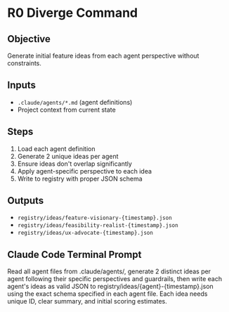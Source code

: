 # R0 Diverge Command

## Objective
Generate initial feature ideas from each agent perspective without constraints.

## Inputs
- `.claude/agents/*.md` (agent definitions)
- Project context from current state

## Steps
1. Load each agent definition
2. Generate 2 unique ideas per agent
3. Ensure ideas don't overlap significantly
4. Apply agent-specific perspective to each idea
5. Write to registry with proper JSON schema

## Outputs
- `registry/ideas/feature-visionary-{timestamp}.json`
- `registry/ideas/feasibility-realist-{timestamp}.json`
- `registry/ideas/ux-advocate-{timestamp}.json`

## Claude Code Terminal Prompt
Read all agent files from .claude/agents/, generate 2 distinct ideas per agent following their specific perspectives and guardrails, then write each agent's ideas as valid JSON to registry/ideas/{agent}-{timestamp}.json using the exact schema specified in each agent file. Each idea needs unique ID, clear summary, and initial scoring estimates.